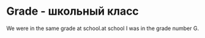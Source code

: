 # Grade - школьный класс




We were in the same grade at school.at school I was in the grade number G.